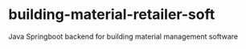 # building-material-retailer-soft
Java Springboot backend for building material management software
